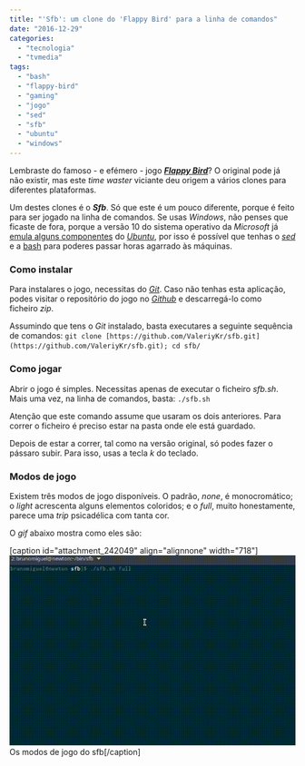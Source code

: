 ```yaml
---
title: "'Sfb': um clone do 'Flappy Bird' para a linha de comandos"
date: "2016-12-29"
categories: 
  - "tecnologia"
  - "tvmedia"
tags: 
  - "bash"
  - "flappy-bird"
  - "gaming"
  - "jogo"
  - "sed"
  - "sfb"
  - "ubuntu"
  - "windows"
---
```


Lembraste do famoso - e efémero - jogo **_[Flappy Bird](https://pt.wikipedia.org/wiki/Flappy_Bird)_**? O original pode já não existir, mas este _time waster_ viciante deu origem a vários clones para diferentes plataformas.

Um destes clones é o _**Sfb**_. Só que este é um pouco diferente, porque é feito para ser jogado na linha de comandos. Se usas _Windows_, não penses que ficaste de fora, porque a versão 10 do sistema operativo da _Microsoft_ já [emula alguns componentes](http://www.zdnet.com/article/ubuntu-and-bash-arrive-on-windows-10/) do _[Ubuntu](https://www.ubuntu.com)_, por isso é possível que tenhas o [_sed_](https://www.gnu.org/software/sed/) e a [bash](https://www.gnu.org/software/bash/) para poderes passar horas agarrado às máquinas.

### Como instalar

Para instalares o jogo, necessitas do _[Git](https://git-scm.com/)_. Caso não tenhas esta aplicação, podes visitar o repositório do jogo no _[Github](https://github.com/ValeriyKr/sfb)_ e descarregá-lo como ficheiro _zip_.

Assumindo que tens o _Git_ instalado, basta executares a seguinte sequência de comandos: `git clone [https://github.com/ValeriyKr/sfb.git](https://github.com/ValeriyKr/sfb.git); cd sfb/`

### Como jogar

Abrir o jogo é simples. Necessitas apenas de executar o ficheiro _sfb.sh_. Mais uma vez, na linha de comandos, basta: `./sfb.sh`

Atenção que este comando assume que usaram os dois anteriores. Para correr o ficheiro é preciso estar na pasta onde ele está guardado.

Depois de estar a correr, tal como na versão original, só podes fazer o pássaro subir. Para isso, usas a tecla _k_ do teclado.

### Modos de jogo

Existem três modos de jogo disponíveis. O padrão, _none_, é monocromático; o _light_ acrescenta alguns elementos coloridos; e o _full_, muito honestamente, parece uma _trip_ psicadélica com tanta cor.

O _gif_ abaixo mostra como eles são:

\[caption id="attachment\_242049" align="alignnone" width="718"\]![sfb](images/sfb.gif) Os modos de jogo do sfb\[/caption\]
